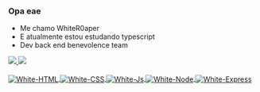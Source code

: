 ### Opa eae
- Me chamo WhiteR0aper
- E atualmente estou estudando typescript
- Dev back end benevolence team

<a href="https://github.com/WhiteR0aper">
<img src="https://github-readme-stats.vercel.app/api?username=WhiteR0aper&include_all_commits=true&count_private=true&show_icons=true&line_height=20&title_color=fff&icon_color=fff&text_color=fff&bg_color=0,000,141321"> 
<img src="https://github-readme-stats.vercel.app/api/top-langs/?username=WhiteR0aper&title_color=fff&text_color=fff&bg_color=0,000,141321"> 
<div style="display: inline_block"><br>
  <img align="center" alt="White-HTML" src="https://img.shields.io/badge/HTML5-E34F26?style=for-the-badge&logo=html5&logoColor=white">
  <img align="center" alt="White-CSS"  src="https://img.shields.io/badge/CSS3-1572B6?style=for-the-badge&logo=css3&logoColor=white">
  <img align="center" alt="White-Js" src="https://img.shields.io/badge/JavaScript-323330?style=for-the-badge&logo=javascript&logoColor=F7DF1E">
  <img align="center" alt="White-Node" src="https://img.shields.io/badge/Node.js-43853D?style=for-the-badge&logo=node.js&logoColor=white">
  <img align="center" alt="White-Express" src="https://img.shields.io/badge/Express.js-404D59?style=for-the-badge">
</div>
  


